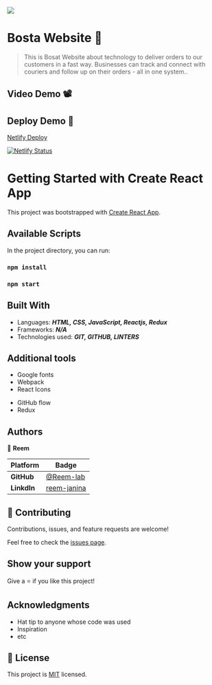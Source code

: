 
![](https://img.shields.io/static/v1?label=BY&message=Reemoz&color=pink)

<!-- Feel Free to Add, Update, Delete Any Section you find needs so -->

# Bosta Website 🦠

> This is Bosat Website about technology to deliver orders to our customers in a fast way. Businesses can track and connect with couriers and follow up on their orders - all in one system..


## Video Demo 📽



<!-- https://user-images.githubusercontent.com/58553711/218222547-3d21a92e-2e19-4cbd-82f6-7f1a52d198df.mp4  -->




## Deploy Demo 🚀

[Netlify Deploy](https://main--stalwart-kringle-453c6a.netlify.app/)

[![Netlify Status](https://api.netlify.com/api/v1/badges/ab0d25b2-9579-4b6a-9343-de9326fce109/deploy-status)](https://main--stalwart-kringle-453c6a.netlify.app/)

# Getting Started with Create React App

This project was bootstrapped with [Create React App](https://github.com/facebook/create-react-app).



## Available Scripts

In the project directory, you can run:

### `npm install`

### `npm start`



## Built With

- Languages: _**HTML, CSS, JavaScript, Reactjs, Redux**_
- Frameworks: _**N/A**_
- Technologies used: _**GIT, GITHUB, LINTERS**_

## Additional tools
 - Google fonts
 - Webpack 
 - React Icons
 <!-- - linters -->
 - GitHub flow
 - Redux
 <!-- - Test by jest -->


## Authors

<!-- Only Change Username for Different Accounts -->

👤 **Reem**

 Platform | Badge |
 --- | --- |
 **GitHub**  | [@Reem-lab](https://github.com/Reem-lab)
 **LinkdIn** | [reem-janina](https://www.linkedin.com/in/reem-janina-ab74ab21a/)


## 🤝 Contributing

Contributions, issues, and feature requests are welcome!

Feel free to check the [issues page](https://github.com/MrRamoun/WEBDEV/issues).

## Show your support

Give a ⭐️ if you like this project!

## Acknowledgments

- Hat tip to anyone whose code was used
- Inspiration
- etc

## 📝 License

This project is [MIT](/LICENSE) licensed.
